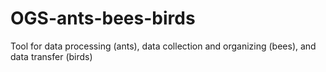 # OGS-ants-bees-birds
Tool for data processing (ants), data collection and organizing (bees), and data transfer (birds)
